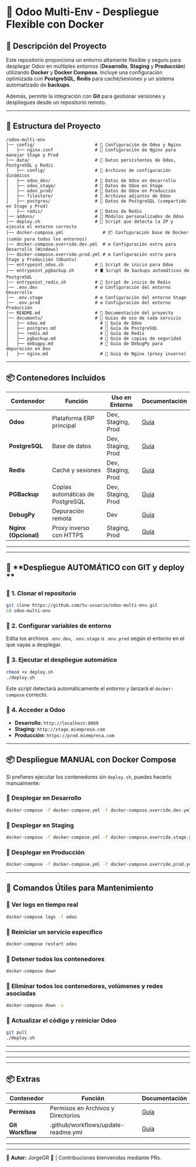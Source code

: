 # 🚀 Odoo Multi-Env - Despliegue Flexible con Docker

## 📌 **Descripción del Proyecto**
Este repositorio proporciona un entorno altamente flexible y seguro para desplegar Odoo en múltiples entornos (**Desarrollo**, **Staging** y **Producción**) utilizando **Docker** y **Docker Compose**. Incluye una configuración optimizada con **PostgreSQL**, **Redis** para caché/sesiones y un sistema automatizado de **backups**.

Además, permite la integración con **Git** para gestionar versiones y despliegues desde un repositorio remoto.

---

## 📂 **Estructura del Proyecto**

```
/odoo-multi-env
│── config/                       # 📂 Configuración de Odoo y Nginx
│   ├── nginx.conf                # 🔹 Configuración de Nginx para manejar Stage y Prod
│── data/                         # 📂 Datos persistentes de Odoo, PostgreSQL y Redis
│   ├── config/                   # 🔹 Archivos de configuración dinámicos
│   ├── odoo_dev/                 # 🔹 Datos de Odoo en desarrollo
│   ├── odoo_stage/               # 🔹 Datos de Odoo en Stage
│   ├── odoo_prod/                # 🔹 Datos de Odoo en Producción
│   ├── filestore/                # 🔹 Archivos adjuntos de Odoo
│   ├── postgres/                 # 🔹 Datos de PostgreSQL (compartido en Stage y Prod)
│   ├── redis/                    # 🔹 Datos de Redis
│── addons/                       # 📂 Módulos personalizados de Odoo
│── deploy.sh                     # 🚀 Script que detecta la IP y ejecuta el entorno correcto
│── docker-compose.yml               # 📦 Configuración base de Docker (común para todos los entornos)
│── docker-compose.override.dev.yml  # ⚙️ Configuración extra para Desarrollo (Windows)
│── docker-compose.override.prod.yml # ⚙️ Configuración extra para Stage y Producción (Ubuntu)
│── entrypoint_odoo.sh            # 🚀 Script de inicio para Odoo
│── entrypoint_pgbackup.sh        # 🛢️ Script de backups automáticos de PostgreSQL
│── entrypoint_redis.sh           # 🔴 Script de inicio de Redis
│── .env.dev                      # ⚙️ Configuración del entorno Desarrollo
│── .env.stage                    # ⚙️ Configuración del entorno Stage
│── .env.prod                     # ⚙️ Configuración del entorno Producción
│── README.md                     # 📜 Documentación del proyecto
│── documents/                    # 📂 Guías de uso de cada servicio
│   ├── odoo.md                     # 🔹 Guía de Odoo
│   ├── postgres.md                 # 🔹 Guía de PostgreSQL
│   ├── redis.md                    # 🔹 Guía de Redis
│   ├── pgbackup.md                 # 🔹 Guía de copias de seguridad
│   ├── debugpy.md                  # 🔹 Guía de DebugPy para depuración en Dev
│   ├── nginx.md                    # 🔹 Guía de Nginx (proxy inverso)
```

---

## 📦 **Contenedores Incluidos**

| **Contenedor**  | **Función** | **Uso en Entorno** | **Documentación** |
|----------------|------------|--------------------|----------------|
| **Odoo** | Plataforma ERP principal | Dev, Staging, Prod | [Guía](./documents/odoo.md) |
| **PostgreSQL** | Base de datos | Dev, Staging, Prod | [Guía](./documents/postgres.md) |
| **Redis** | Caché y sesiones | Dev, Staging, Prod | [Guía](./documents/redis.md) |
| **PGBackup** | Copias automáticas de PostgreSQL | Dev, Staging, Prod | [Guía](./documents/pgbackup.md) |
| **DebugPy** | Depuración remota | Dev | [Guía](./documents/debugpy.md) |
| **Nginx (Opcional)** | Proxy inverso con HTTPS | Staging, Prod | [Guía](./documents/nginx.md) |

---
---

## 🚀 **Despliegue AUTOMÁTICO con GIT y deploy **

### 🔹 **1. Clonar el repositorio**
```sh
git clone https://github.com/tu-usuario/odoo-multi-env.git
cd odoo-multi-env
```

### 🔹 **2. Configurar variables de entorno**
Edita los archivos `.env.dev`, `.env.stage` o `.env.prod` según el entorno en el que vayas a desplegar.

### 🔹 **3. Ejecutar el despliegue automático**
```sh
chmod +x deploy.sh
./deploy.sh
```
Este script detectará automáticamente el entorno y lanzará el `docker-compose` correcto.

### 🔹 **4. Acceder a Odoo**
- **Desarrollo:** `http://localhost:8069`
- **Staging:** `http://stage.miempresa.com`
- **Producción:** `https://prod.miempresa.com`

---

## 📦 **Despliegue MANUAL con Docker Compose**

Si prefieres ejecutar los contenedores sin `deploy.sh`, puedes hacerlo manualmente:

### 🔹 **Desplegar en Desarrollo**
```sh
docker-compose -f docker-compose.yml -f docker-compose.override.dev.yml --env-file .env.dev up -d --remove-orphans
```

### 🔹 **Desplegar en Staging**
```sh
docker-compose -f docker-compose.yml -f docker-compose.override.stage.yml --env-file .env.stage up -d --remove-orphans
```

### 🔹 **Desplegar en Producción**
```sh
docker-compose -f docker-compose.yml -f docker-compose.override.prod.yml --env-file .env.prod up -d --remove-orphans
```

---

## 🔧 **Comandos Útiles para Mantenimiento**

### 🔹 **Ver logs en tiempo real**
```sh
docker-compose logs -f odoo
```

### 🔹 **Reiniciar un servicio específico**
```sh
docker-compose restart odoo
```

### 🔹 **Detener todos los contenedores**
```sh
docker-compose down
```

### 🔹 **Eliminar todos los contenedores, volúmenes y redes asociadas**
```sh
docker-compose down -v
```

### 🔹 **Actualizar el código y reiniciar Odoo**
```sh
git pull
./deploy.sh
```

---
---


---

---

## 📦 **Extras**

| **Contenedor**  | **Función** | **Documentación** |
|----------------|------------|----------------|
| **Permisos** | Permisos en Archivos y Directorios | [Guía](./documents/permisos.md) |
| **Git Workflow** | .github/workflows/update-readme.yml | [Guía](./documents/workflowsupdatereadme.md) |


---


---

📌 **Autor:** JorgeGR 🚀 | Contribuciones bienvenidas mediante PRs.
